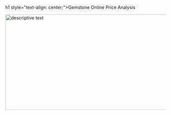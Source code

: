 h1 style="text-align: center;">Gemstone Online Price Analysis
</h1>  
<a href="#"><img src="tsavorite_116.76_carat_square-cushion_smithsonian_dark_background.jpg" width="700" height="300" alt="descriptive text" /></a>
